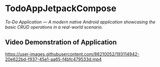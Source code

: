 # TodoAppJetpackCompose

_To-Do Application — A modern native Android application showcasing the basic CRUD operations in a real-world scenario._ <br>

## Video Demonstration of Application

https://user-images.githubusercontent.com/86210052/193114942-20e622bd-f937-45e1-aa65-f4bfc479533d.mp4

